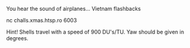 You hear the sound of airplanes... Vietnam flashbacks

nc challs.xmas.htsp.ro 6003

Hint!
Shells travel with a speed of 900 DU's/TU. Yaw should be given in degrees.